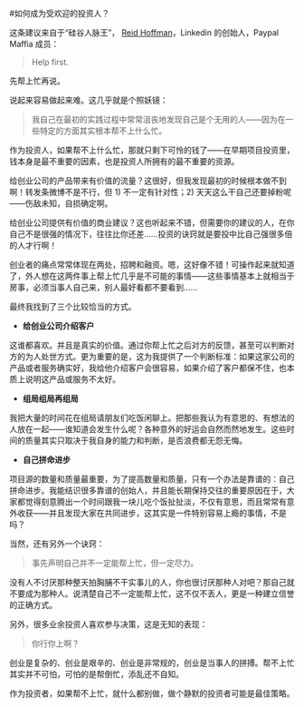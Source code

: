 #如何成为受欢迎的投资人？

这条建议来自于“硅谷人脉王”， [Reid Hoffman](https://en.wikipedia.org/wiki/Reid_Hoffman)，Linkedin 的创始人，Paypal Maffia 成员：

> Help first.

先帮上忙再说。

说起来容易做起来难。这几乎就是个照妖镜：

> 我自己在最初的实践过程中常常沮丧地发现自己是个无用的人——因为在一些特定的方面其实根本帮不上什么忙。

作为投资人，如果帮不上什么忙，那就只剩下可怜的钱了——在早期项目投资里，钱本身是最不重要的因素，也是投资人所拥有的最不重要的资源。

给创业公司的产品带来有价值的流量？这很好，但我发现最初的时候根本做不到啊！转发条微博不是不行，但 1) 不一定有针对性；2) 天天这么干自己还要掉粉呢——伤敌未知，自损确定啊。

给创业公司提供有价值的商业建议？这也听起来不错，但需要你的建议的人，在你自己不是很强的情况下，往往比你还差……投资的诀窍就是要投中比自己强很多倍的人才行啊！

创业者的痛点常常体现在两处，招聘和融资。嗯，这好像不错！可操作起来就知道了，外人想在这两件事上帮上忙几乎是不可能的事情——这些事情基本上就相当于房事，必须当事人自己来，别人最好看都不要看到……

最终我找到了三个比较恰当的方式。

* **给创业公司介绍客户**

这谁都喜欢。并且是真实的价值。通过你帮上忙之后对方的反馈，甚至可以判断对方的为人处世方式。更为重要的是，这为我提供了一个判断标准：如果这家公司的产品或者服务确实好，我给他介绍客户会很容易，如果介绍了客户都保不住，也本质上说明这产品或服务不太好。

* **组局组局再组局**

我把大量的时间花在组局请朋友们吃饭闲聊上。把那些我认为有意思的、有想法的人放在一起——谁知道会发生什么呢？各种意外的好运会自然而然地发生。这些时间的质量其实只取决于我自身的能力和判断，是否浪费都无怨无悔。

* **自己拼命进步**

项目源的数量和质量最重要，为了提高数量和质量，只有一个办法是靠谱的：自己拼命进步。我能结识很多靠谱的创始人，并且能长期保持交往的重要原因在于，大家都觉得刻意腾出一个时间跟我一块儿吃个饭扯扯淡，不仅有意思，而且常常有意外收获——并且发现大家在共同进步，这其实是一件特别容易上瘾的事情，不是吗？

当然，还有另外一个诀窍：

> 事先声明自己并不一定能帮上忙，但一定尽力。

没有人不讨厌那种整天拍胸脯不干实事儿的人，你也很讨厌那种人对吧？那自己就不要成为那种人。说清楚自己不一定能帮上忙，这不仅不丢人，更是一种建立信誉的正确方式。

另外，很多业余投资人喜欢参与决策，这是无知的表现：

> 你行你上啊？

创业是复杂的、创业是艰辛的、创业是非常规的，创业是当事人的拼搏。帮不上忙其实并不可怕，可怕的是帮倒忙，添乱还不自知。

作为投资者，如果帮不上忙，就什么都别做，做个静默的投资者可能是最佳策略。





